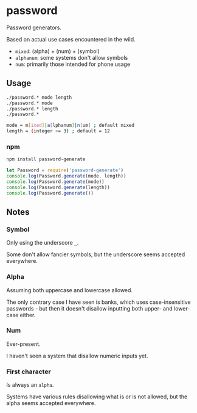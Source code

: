 # password

Password generators.

Based on actual use cases encountered in the wild.

* `mixed`: (alpha) + (num) + (symbol)
* `alphanum`: some systems don't allow symbols
* `num`: primarily those intended for phone usage

## Usage

```sh
./password.* mode length
./password.* mode
./password.* length
./password.*

mode = m[ixed]|a[lphanum]|n[um] ; default mixed
length = (integer >= 3) ; default = 12
```

### npm

```sh
npm install password-generate
```

```javascript
let Password = require('password-generate')
console.log(Password.generate(mode, length))
console.log(Password.generate(mode))
console.log(Password.generate(length))
console.log(Password.generate())
```

## Notes

### Symbol

Only using the underscore `_`.

Some don't allow fancier symbols,
but the underscore seems accepted everywhere.

### Alpha

Assuming both uppercase and lowercase allowed.

The only contrary case I have seen is banks,
which uses case-insensitive passwords -
but then it doesn't disallow inputting both upper- and lower- case either.

### Num

Ever-present.

I haven't seen a system that disallow numeric inputs yet.

### First character

Is always an `alpha`.

Systems have various rules disallowing what is or is not allowed,
but the alpha seems accepted everywhere.
